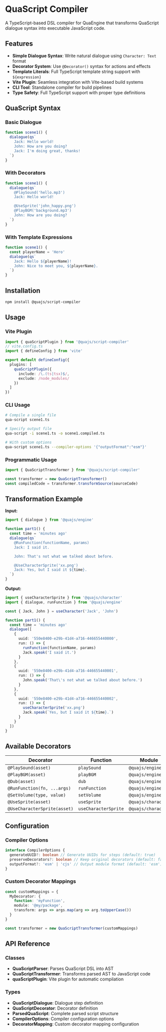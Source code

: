 # QuaScript Compiler

A TypeScript-based DSL compiler for QuaEngine that transforms QuaScript dialogue syntax into executable JavaScript code.

## Features

- **Simple Dialogue Syntax**: Write natural dialogue using `Character: Text` format
- **Decorator System**: Use `@Decorator()` syntax for actions and effects
- **Template Literals**: Full TypeScript template string support with `${expression}`
- **Vite Plugin**: Seamless integration with Vite-based build systems
- **CLI Tool**: Standalone compiler for build pipelines
- **Type Safety**: Full TypeScript support with proper type definitions

## QuaScript Syntax

### Basic Dialogue

```typescript
function scene1() {
  dialogue(qs`
    Jack: Hello world!
    John: How are you doing?
    Jack: I'm doing great, thanks!
  `)
}
```

### With Decorators

```typescript
function scene1() {
  dialogue(qs`
    @PlaySound('hello.mp3')
    Jack: Hello world!

    @UseSprite('john_happy.png')
    @PlayBGM('background.mp3')
    John: How are you doing?
  `)
}
```

### With Template Expressions

```typescript
function scene1() {
  const playerName = 'Hero'
  dialogue(qs`
    Jack: Hello ${playerName}!
    John: Nice to meet you, ${playerName}.
  `)
}
```

## Installation

```bash
npm install @quajs/script-compiler
```

## Usage

### Vite Plugin

```typescript
import { quaScriptPlugin } from '@quajs/script-compiler'
// vite.config.ts
import { defineConfig } from 'vite'

export default defineConfig({
  plugins: [
    quaScriptPlugin({
      include: /\.(ts|tsx)$/,
      exclude: /node_modules/
    })
  ]
})
```

### CLI Usage

```bash
# Compile a single file
qua-script scene1.ts

# Specify output file
qua-script -i scene1.ts -o scene1.compiled.ts

# With custom options
qua-script scene1.ts --compiler-options '{"outputFormat":"esm"}'
```

### Programmatic Usage

```typescript
import { QuaScriptTransformer } from '@quajs/script-compiler'

const transformer = new QuaScriptTransformer()
const compiledCode = transformer.transformSource(sourceCode)
```

## Transformation Example

**Input:**

```typescript
import { dialogue } from '@quajs/engine'

function part1() {
  const time = 'minutes ago'
  dialogue(qs`
    @RunFunction(functionName, params)
    Jack: I said it.

    John: That's not what we talked about before.

    @UseCharacterSprite('xx.png')
    Jack: Yes, but I said it ${time}.
  `)
}
```

**Output:**

```typescript
import { useCharacterSprite } from '@quajs/character'
import { dialogue, runFunction } from '@quajs/engine'

const { Jack, John } = useCharacter('Jack', 'John')

function part1() {
  const time = 'minutes ago'
  dialogue([
    {
      uuid: '550e8400-e29b-41d4-a716-446655440000',
      run: () => {
        runFunction(functionName, params)
        Jack.speak('I said it.')
      }
    },
    {
      uuid: '550e8400-e29b-41d4-a716-446655440001',
      run: () => {
        John.speak('That\'s not what we talked about before.')
      }
    },
    {
      uuid: '550e8400-e29b-41d4-a716-446655440002',
      run: () => {
        useCharacterSprite('xx.png')
        Jack.speak(`Yes, but I said it ${time}.`)
      }
    }
  ])
}
```

## Available Decorators

| Decorator                    | Function             | Module             |
| ---------------------------- | -------------------- | ------------------ |
| `@PlaySound(asset)`          | `playSound`          | `@quajs/engine`    |
| `@PlayBGM(asset)`            | `playBGM`            | `@quajs/engine`    |
| `@Dub(asset)`                | `dub`                | `@quajs/engine`    |
| `@RunFunction(fn, ...args)`  | `runFunction`        | `@quajs/engine`    |
| `@SetVolume(type, value)`    | `setVolume`          | `@quajs/engine`    |
| `@UseSprite(asset)`          | `useSprite`          | `@quajs/character` |
| `@UseCharacterSprite(asset)` | `useCharacterSprite` | `@quajs/character` |

## Configuration

### Compiler Options

```typescript
interface CompilerOptions {
  generateUUID?: boolean // Generate UUIDs for steps (default: true)
  preserveDecorators?: boolean // Keep original decorators (default: false)
  outputFormat?: 'esm' | 'cjs' // Output module format (default: 'esm')
}
```

### Custom Decorator Mappings

```typescript
const customMappings = {
  MyDecorator: {
    function: 'myFunction',
    module: '@my/package',
    transform: args => args.map(arg => arg.toUpperCase())
  }
}

const transformer = new QuaScriptTransformer(customMappings)
```

## API Reference

### Classes

- **QuaScriptParser**: Parses QuaScript DSL into AST
- **QuaScriptTransformer**: Transforms parsed AST to JavaScript code
- **quaScriptPlugin**: Vite plugin for automatic compilation

### Types

- **QuaScriptDialogue**: Dialogue step definition
- **QuaScriptDecorator**: Decorator definition
- **ParsedQuaScript**: Complete parsed script structure
- **CompilerOptions**: Compiler configuration options
- **DecoratorMapping**: Custom decorator mapping configuration
